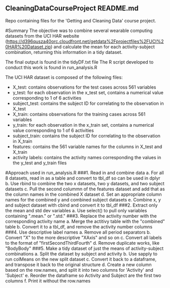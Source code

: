 ## CleaningDataCourseProject README.md
Repo containing files for the 'Getting and Cleaning Data' course project.

#Summary
The objective was to combine several wearable computing datasets from the UCI HAR website (https://d396qusza40orc.cloudfront.net/getdata%2Fprojectfiles%2FUCI%20HAR%20Dataset.zip)
and calculate the mean for each activity-subject combination, returning this information in a tidy dataset.

The final output is found in the tidyDF.txt file
The R script developed to conduct this work is found in run_analysis.R

The UCI HAR dataset is composed of the following files:
- X_test: contains observations for the test cases across 561 variables
- y_test: for each observation in the x_test set, contains a numerical value corresponding to 1 of 6 activities
- subject_test: contains the subject ID for correlating to the observation in X_test
- X_train: contains observations for the training cases across 561 variables
- y_train: for each observation in the x_train set, contains a numerical value corresponding to 1 of 6 activities
- subject_train: contains the subject ID for correlating to the observation in X_train
- features: contains the 561 variable names for the columns in X_test and X_train
- activity labels: contains the activity names corresponding the values in the y_test and y_train files

#Approach used in run_analysis.R
###1. Read in and combine data
  a. For all 8 datasets, read in as a table and convert to tbl_df so can be used in dplyr
  b. Use rbind to combine the two x datasets, two y datasets, and two subject datasets
  c. Pull the second colummn of the features dataset and add that as the column names in the combined X dataset
  d. Set an appropriate column names for the combined y and combined subject datasets
  e. Combine x, y and subject dataset with cbind and convert it to tbl_df
###2. Extract only the mean and std dev variables
  a. Use select() to pull only variables containing ".mean." or ".std."
###3. Replace the activity number with the corresponding activity name
  a. Merge the actitivy table with the "combined" table
  b. Convert it to a tbl_df, and remove the activity number columns
###4. Use descriptive label names
  a. Remove all period separators
  b. Convert "X" to the more descriptive "XAxis" and so on
  c. Convert all labels to the format of "firstSecondThirdFourth"
  d. Remove duplicate works, like "BodyBody"
###5. Make a tidy dataset of just the means of activity-subject combinations
  a. Split the dataset by subject and activity
  b. Use sapply to run colMeans on the new split dataset
  c. Convert it back to a dataframe, and transpose it back to the original structure
  d. Create a new column based on the row.names, and split it into two columns for 'Activity' and 'Subject'
  e. Reorder the dataframe so Activity and Subject are the first two columns
  f. Print it without the row.names


